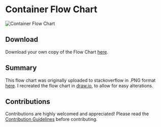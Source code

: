 # Container Flow Chart

![Container Flow Chart](img/containers_flow_chart-cpp.png)

## Download
Download your own copy of the Flow Chart [here](https://drive.google.com/file/d/1wAUsTIeKRgSfo0m-3rR4P6Boi3FuixEk/view).

## Summary
This flow chart was originally uploaded to stackoverflow in .PNG format [here](https://stackoverflow.com/questions/471432/in-which-scenario-do-i-use-a-particular-stl-container/22671607#22671607). I recreated the flow chart in [draw.io](https://app.diagrams.net/), to allow for easy alterations.

## Contributions
Contributions are highly welcomed and appreciated! Please read the [Contribution Guidelines](CONTRIBUTING.md) before contributing. 